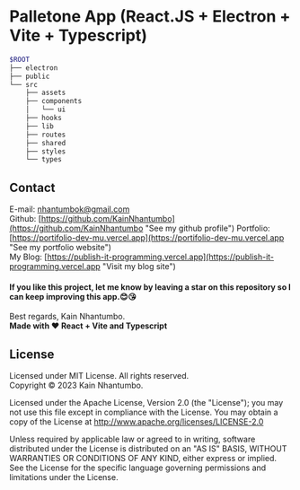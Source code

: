 # Palletone App (React.JS + Electron + Vite + Typescript)

```bash
$ROOT
├── electron
├── public
└── src
    ├── assets
    ├── components
    │   └── ui
    ├── hooks
    ├── lib
    ├── routes
    ├── shared
    ├── styles
    └── types
```

## Contact

E-mail: [nhantumbok@gmail.com](nhantumbok@gmail.com "Send an e-mail")\
Github: [https://github.com/KainNhantumbo](https://github.com/KainNhantumbo "See my github profile")
Portfolio: [https://portifolio-dev-mu.vercel.app](https://portifolio-dev-mu.vercel.app "See my portfolio website")\
My Blog: [https://publish-it-programming.vercel.app](https://publish-it-programming.vercel.app "Visit my blog site")

#### If you like this project, let me know by leaving a star on this repository so I can keep improving this app.😊😘

Best regards, Kain Nhantumbo.\
**Made with ❤ React + Vite and Typescript**

## License

Licensed under MIT License. All rights reserved.\
Copyright &copy; 2023 Kain Nhantumbo.

Licensed under the Apache License, Version 2.0 (the "License"); you may not use this file except in compliance with the License. You may obtain a copy of the License at http://www.apache.org/licenses/LICENSE-2.0

Unless required by applicable law or agreed to in writing, software distributed under the License is distributed on an "AS IS" BASIS, WITHOUT WARRANTIES OR CONDITIONS OF ANY KIND, either express or implied. See the License for the specific language governing permissions and limitations under the License.
